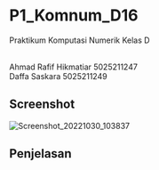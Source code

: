 # P1_Komnum_D16
Praktikum Komputasi Numerik Kelas D

<br>Ahmad Rafif Hikmatiar 5025211247
<br>Daffa Saskara 5025211249

## Screenshot
![Screenshot_20221030_103837](https://user-images.githubusercontent.com/89500557/198887859-cdc2e56b-91de-42d7-8e61-ce7c751b82b1.png)
## Penjelasan

